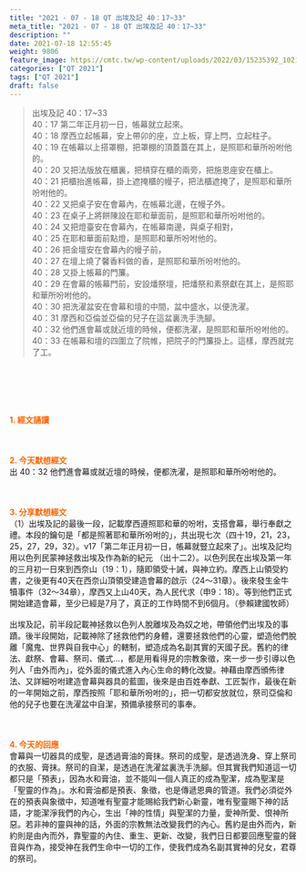 ```yaml
---
title: "2021 - 07 - 18 QT 出埃及記 40：17~33"
meta_title: "2021 - 07 - 18 QT 出埃及記 40：17~33"
description: ""
date: 2021-07-18 12:55:45
weight: 9806
feature_image: https://cmtc.tw/wp-content/uploads/2022/03/15235392_10211799862337740_180693556567566654_o-1.webp
categories: ["QT 2021"]
tags: ["QT 2021"]
draft: false
---
```


<blockquote>出埃及記 40：17~33<br />
40：17 第二年正月初一日，帳幕就立起來。<br />
40：18 摩西立起帳幕，安上帶卯的座，立上板，穿上閂，立起柱子。<br />
40：19 在帳幕以上搭罩棚，把罩棚的頂蓋蓋在其上，是照耶和華所吩咐他的。<br />
40：20 又把法版放在櫃裏，把槓穿在櫃的兩旁，把施恩座安在櫃上。<br />
40：21 把櫃抬進帳幕，掛上遮掩櫃的幔子，把法櫃遮掩了，是照耶和華所吩咐他的。<br />
40：22 又把桌子安在會幕內，在帳幕北邊，在幔子外。<br />
40：23 在桌子上將餅陳設在耶和華面前，是照耶和華所吩咐他的。<br />
40：24 又把燈臺安在會幕內，在帳幕南邊，與桌子相對，<br />
40：25 在耶和華面前點燈，是照耶和華所吩咐他的。<br />
40：26 把金壇安在會幕內的幔子前，<br />
40：27 在壇上燒了馨香料做的香，是照耶和華所吩咐他的。<br />
40：28 又掛上帳幕的門簾。<br />
40：29 在會幕的帳幕門前，安設燔祭壇，把燔祭和素祭獻在其上，是照耶和華所吩咐他的。<br />
40：30 把洗濯盆安在會幕和壇的中間，盆中盛水，以便洗濯。<br />
40：31 摩西和亞倫並亞倫的兒子在這盆裏洗手洗腳。<br />
40：32 他們進會幕或就近壇的時候，便都洗濯，是照耶和華所吩咐他的。<br />
40：33 在帳幕和壇的四圍立了院帷，把院子的門簾掛上。這樣，摩西就完了工。</blockquote><br />
&nbsp;<br />
<br />
&nbsp;<br />
<br />
<span style="color: #ff6600;"><strong>1. </strong><strong>經文誦讀</strong></span><br />
<br />
<span style="color: #ff6600;"><strong> </strong></span><br />
<br />
<span style="color: #ff6600;"><strong>2. 今天默想</strong><strong>經文<br />
</strong></span>出 40：32 他們進會幕或就近壇的時候，便都洗濯，是照耶和華所吩咐他的。<br />
<br />
&nbsp;<br />
<br />
<span style="color: #ff6600;"><strong>3. 分享默想經文<br />
</strong></span>（1）出埃及記的最後一段，記載摩西遵照耶和華的吩咐，支搭會幕，舉行奉獻之禮。本段的鑰句是「都是照著耶和華所吩咐的」，共出現七次（四十19，21，23，25，27，29，32）。v17「第二年正月初一日，帳幕就豎立起來了」。出埃及記均用以色列民蒙神拯救出埃及作為新的紀元 （出十二2）。以色列民在出埃及第一年的三月初一日來到西奈山（19：1），隨即領受十誡，與神立約。摩西上山領受約書，之後更有40天在西奈山頂領受建造會幕的啟示（24～31章）。後來發生金牛犢事件（32～34章），摩西又上山40天，為人民代求（申9：18）。等到他們正式開始建造會幕，至少已經是7月了，真正的工作時間不到6個月。（參賴建國牧師）<br />
<br />
出埃及記，前半段記載神拯救以色列人脫離埃及為奴之地，帶領他們出埃及的事蹟。後半段開始，記載神除了拯救他們的身體，還要拯救他們的心靈，塑造他們脫離「魔鬼、世界與自我中心」的轄制，塑造成為名副其實的天國子民。舊約的律法、獻祭、會幕、祭司、儀式…，都是用看得見的宗教象徵，來一步一步引導以色列人「由外而內」，從外面的儀式進入內心生命的轉化改變。神藉由摩西頒佈律法、又詳細吩咐建造會幕與器具的藍圖，後來是由百姓奉獻、工匠製作，最後在新的一年開始之前，摩西按照「耶和華所吩咐的」，把一切都安放就位，祭司亞倫和他的兒子也要在洗濯盆中自潔，預備承接祭司的事奉。<br />
<br />
&nbsp;<br />
<br />
<span style="color: #ff6600;"><strong>4. 今天的回應<br />
</strong></span>會幕與一切器具的成聖，是透過膏油的膏抹。祭司的成聖，是透過洗身、穿上祭司的衣服、膏抹。祭司的自潔，是透過在洗濯盆裏洗手洗腳。但其實我們知道這一切都只是「預表」，因為水和膏油，並不能叫一個人真正的成為聖潔，成為聖潔是「聖靈的作為」。水和膏油都是預表、象徵，也是傳遞恩典的管道。我們必須從外在的預表與象徵中，知道唯有聖靈才能賜給我們新心新靈，唯有聖靈賜下神的話語，才能潔淨我們的內心，生出「神的性情」與聖潔的力量，愛神所愛、恨神所惡。若非神的靈與神的話，外面的宗教無法改變我們的內心。舊約是由外而內，新約則是由內而外，靠聖靈的內住、重生、更新、改變，我們日日都要回應聖靈的聲音與作為，接受神在我們生命中一切的工作，使我們成為名副其實神的兒女，君尊的祭司。
        